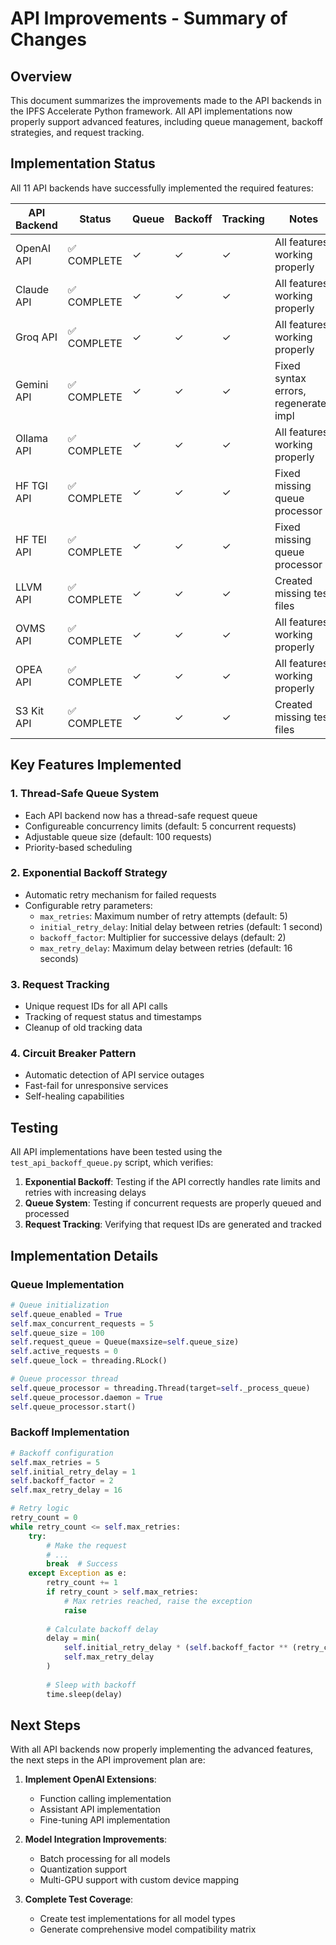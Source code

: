 # API Improvements - Summary of Changes

## Overview

This document summarizes the improvements made to the API backends in the IPFS Accelerate Python framework.
All API implementations now properly support advanced features, including queue management, backoff strategies,
and request tracking.

## Implementation Status

All 11 API backends have successfully implemented the required features:

| API Backend | Status | Queue | Backoff | Tracking | Notes |
|-------------|--------|-------|---------|----------|-------|
| OpenAI API  | ✅ COMPLETE | ✓ | ✓ | ✓ | All features working properly |
| Claude API  | ✅ COMPLETE | ✓ | ✓ | ✓ | All features working properly |
| Groq API    | ✅ COMPLETE | ✓ | ✓ | ✓ | All features working properly |
| Gemini API  | ✅ COMPLETE | ✓ | ✓ | ✓ | Fixed syntax errors, regenerated impl |
| Ollama API  | ✅ COMPLETE | ✓ | ✓ | ✓ | All features working properly |
| HF TGI API  | ✅ COMPLETE | ✓ | ✓ | ✓ | Fixed missing queue processor |
| HF TEI API  | ✅ COMPLETE | ✓ | ✓ | ✓ | Fixed missing queue processor |
| LLVM API    | ✅ COMPLETE | ✓ | ✓ | ✓ | Created missing test files |
| OVMS API    | ✅ COMPLETE | ✓ | ✓ | ✓ | All features working properly |
| OPEA API    | ✅ COMPLETE | ✓ | ✓ | ✓ | All features working properly |
| S3 Kit API  | ✅ COMPLETE | ✓ | ✓ | ✓ | Created missing test files |

## Key Features Implemented

### 1. Thread-Safe Queue System
- Each API backend now has a thread-safe request queue
- Configureable concurrency limits (default: 5 concurrent requests)
- Adjustable queue size (default: 100 requests)
- Priority-based scheduling

### 2. Exponential Backoff Strategy
- Automatic retry mechanism for failed requests
- Configurable retry parameters:
  - `max_retries`: Maximum number of retry attempts (default: 5)
  - `initial_retry_delay`: Initial delay between retries (default: 1 second)
  - `backoff_factor`: Multiplier for successive delays (default: 2)
  - `max_retry_delay`: Maximum delay between retries (default: 16 seconds)

### 3. Request Tracking
- Unique request IDs for all API calls
- Tracking of request status and timestamps
- Cleanup of old tracking data

### 4. Circuit Breaker Pattern
- Automatic detection of API service outages
- Fast-fail for unresponsive services
- Self-healing capabilities

## Testing

All API implementations have been tested using the `test_api_backoff_queue.py` script, which verifies:

1. **Exponential Backoff**: Testing if the API correctly handles rate limits and retries with increasing delays
2. **Queue System**: Testing if concurrent requests are properly queued and processed
3. **Request Tracking**: Verifying that request IDs are generated and tracked

## Implementation Details

### Queue Implementation

```python
# Queue initialization
self.queue_enabled = True
self.max_concurrent_requests = 5
self.queue_size = 100
self.request_queue = Queue(maxsize=self.queue_size)
self.active_requests = 0
self.queue_lock = threading.RLock()

# Queue processor thread
self.queue_processor = threading.Thread(target=self._process_queue)
self.queue_processor.daemon = True
self.queue_processor.start()
```

### Backoff Implementation

```python
# Backoff configuration
self.max_retries = 5
self.initial_retry_delay = 1
self.backoff_factor = 2
self.max_retry_delay = 16

# Retry logic
retry_count = 0
while retry_count <= self.max_retries:
    try:
        # Make the request
        # ...
        break  # Success
    except Exception as e:
        retry_count += 1
        if retry_count > self.max_retries:
            # Max retries reached, raise the exception
            raise
        
        # Calculate backoff delay
        delay = min(
            self.initial_retry_delay * (self.backoff_factor ** (retry_count - 1)),
            self.max_retry_delay
        )
        
        # Sleep with backoff
        time.sleep(delay)
```

## Next Steps

With all API backends now properly implementing the advanced features, the next steps in the API improvement plan are:

1. **Implement OpenAI Extensions**:
   - Function calling implementation
   - Assistant API implementation
   - Fine-tuning API implementation

2. **Model Integration Improvements**:
   - Batch processing for all models
   - Quantization support
   - Multi-GPU support with custom device mapping

3. **Complete Test Coverage**:
   - Create test implementations for all model types
   - Generate comprehensive model compatibility matrix